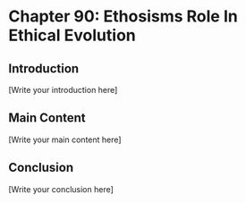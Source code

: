 # Chapter 90: Ethosisms Role In Ethical Evolution

## Introduction

[Write your introduction here]

## Main Content

[Write your main content here]

## Conclusion

[Write your conclusion here]